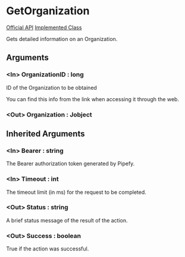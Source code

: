 # GetOrganization

[Official API](https://pipefy.docs.apiary.io/#reference/0/show-organization/organization(id:-organization_id))  
[Implemented Class](../Capgemini.Pipefy/Organization/GetOrganization.cs)

Gets detailed information on an Organization.

## Arguments

### &lt;In&gt; OrganizationID : long

ID of the Organization to be obtained

You can find this info from the link when accessing it through the web.

### &lt;Out&gt; Organization : Jobject


## Inherited Arguments

### &lt;In&gt; Bearer : string

The Bearer authorization token generated by Pipefy.

### &lt;In&gt; Timeout : int

The timeout limit (in ms) for the request to be completed.

### &lt;Out&gt; Status : string

A brief status message of the result of the action.

### &lt;Out&gt; Success : boolean

True if the action was successful.
